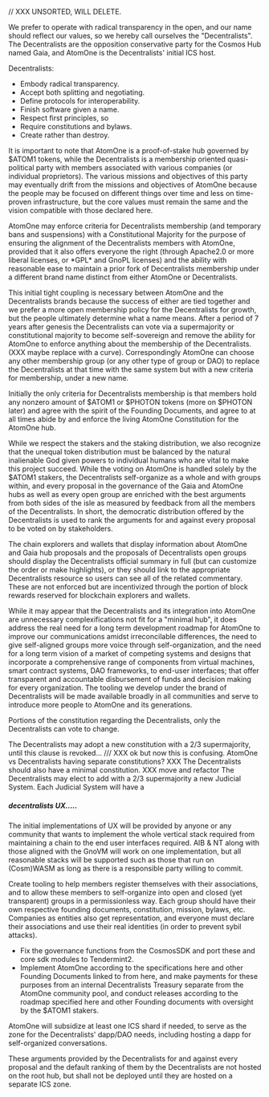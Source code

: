// XXX UNSORTED, WILL DELETE.


We prefer to operate with radical transparency in the open, and our name should
reflect our values, so we hereby call ourselves the "Decentralists". The
Decentralists are the opposition conservative party for the Cosmos Hub named
Gaia, and AtomOne is the Decentralists' initial ICS host. 

Decentralists:
 * Embody radical transparency.
 * Accept both splitting and negotiating.
 * Define protocols for interoperability.
 * Finish software given a name.
 * Respect first principles, so
 * Require constitutions and bylaws.
 * Create rather than destroy.

It is important to note that AtomOne is a proof-of-stake hub governed by $ATOM1
tokens, while the Decentralists is a membership oriented quasi-political party
with members associated with various companies (or individual proprietors). The
various missions and objectives of this party may eventually drift from the
missions and objectives of AtomOne because the people may be focused on
different things over time and less on time-proven infrastructure, but the core
values must remain the same and the vision compatible with those declared here.

AtomOne may enforce criteria for Decentralists membership (and temporary bans
and suspensions) with a Constitutional Majority for the purpose of ensuring the
alignment of the Decentralists members with AtomOne, provided that it also
offers everyone the right (through Apache2.0 or more liberal licenses, or
\*GPL\* and GnoPL licenses) and the ability with reasonable ease to maintain a
prior fork of Decentralists membership under a different brand name distinct
from either AtomOne or Decentralists. 

This initial tight coupling is necessary between AtomOne and the Decentralists
brands because the success of either are tied together and we prefer a more
open membership policy for the Decentralists for growth, but the people
ultimately determine what a name means. After a period of 7 years after genesis
the Decentralists can vote via a supermajority or constitutional majority to
become self-sovereign and remove the ability for AtomOne to enforce anything
about the membership of the Decentralists. (XXX maybe replace with a curve).
Correspondingly AtomOne can choose any other membership group (or any other
type of group or DAO) to replace the Decentralists at that time with the same
system but with a new criteria for membership, under a new name.

Initially the only criteria for Decentralists membership is that members hold
any nonzero amount of $ATOM1 or $PHOTON tokens (more on $PHOTON later) and
agree with the spirit of the Founding Documents, and agree to at all times
abide by and enforce the living AtomOne Constitution for the AtomOne hub.

While we respect the stakers and the staking distribution, we also recognize
that the unequal token distribution must be balanced by the natural inalienable
God given powers to individual humans who are vital to make this project
succeed. While the voting on AtomOne is handled solely by the $ATOM1 stakers,
the Decentralists self-organize as a whole and with groups within, and every
proposal in the governance of the Gaia and AtomOne hubs as well as every open
group are enriched with the best arguments from both sides of the isle as
measured by feedback from all the members of the Decentralists. In short, the
democratic distribution offered by the Decentralists is used to rank the
arguments for and against every proposal to be voted on by stakeholders.

The chain explorers and wallets that display information about AtomOne and Gaia
hub proposals and the proposals of Decentralists open groups should display the
Decentralists official summary in full (but can customize the order or make
highlights), or they should link to the appropriate Decentralists resource so
users can see all of the related commentary. These are not enforced but are
incentivized through the portion of block rewards reserved for blockchain
explorers and wallets. 

While it may appear that the Decentralists and its integration into AtomOne are
unnecessary complexifications not fit for a "minimal hub", it does address the
real need for a long term development roadmap for AtomOne to improve our
communications amidst irreconcilable differences, the need to give
self-aligned groups more voice through self-organization, and the need for a
long term vision of a market of competing systems and designs that incorporate
a comprehensive range of components from virtual machines, smart contract
systems, DAO frameworks, to end-user interfaces; that offer transparent and
accountable disbursement of funds and decision making for every organization.
The tooling we develop under the brand of Decentralists will be made available
broadly in all communities and serve to introduce more people to AtomOne and
its generations.

Portions of the constitution regarding the Decentralists, only the
Decentralists can vote to change. 

The Decentralists may adopt a new constitution with a 2/3 supermajority, until this clause is revoked... /// XXX ok but now this is confusing. AtomOne vs Decentralists having separate constitutions? 
XXX The Decentralists should also have a minimal constitution.
XXX move and refactor
The Decentralists may elect to add with a 2/3 supermajority a new Judicial System. Each Judicial System will have a 

##### decentralists UX.....
The initial implementations of UX will be provided by anyone or any community
that wants to implement the whole vertical stack required from maintaining a
chain to the end user interfaces required. AIB & NT along with those aligned
with the GnoVM will work on one implementation, but all reasonable stacks
will be supported such as those that run on (Cosm)WASM as long as there is a
responsible party willing to commit.

Create tooling to help members register themselves with their associations,
and to allow these members to self-organize into open and closed (yet
transparent) groups in a permissionless way. Each group should have their
own respective founding documents, constitution, mission, bylaws, etc.
Companies as entities also get representation, and everyone must declare
their associations and use their real identities (in order to prevent sybil
attacks).

 * Fix the governance functions from the CosmosSDK and port these and core sdk
   modules to Tendermint2.
 * Implement AtomOne according to the specifications here and other Founding
   Documents linked to from here, and make payments for these purposes from an
   internal Decentralists Treasury separate from the AtomOne community pool,
   and conduct releases according to the roadmap specified here and other
   Founding documents with oversight by the $ATOM1 stakers.

AtomOne will subsidize at least one ICS shard if needed, to serve as the zone
for the Decentralists' dapp/DAO needs, including hosting a dapp for
self-organized conversations.

These arguments provided by the Decentralists for and against every proposal
and the default ranking of them by the Decentralists are not hosted on the root
hub, but shall not be deployed until they are hosted on a separate ICS zone. 
